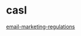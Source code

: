 # casl

[email-marketing-regulations](https://github.com/threeheartsdigital/email-marketing-regulations)
